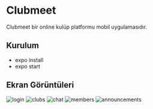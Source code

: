 # Clubmeet
  Clubmeet bir online kulüp platformu mobil uygulamasıdır.
## Kurulum
* expo install
* expo start

## Ekran Görüntüleri

![login](readmeAssets/1.jpg)
![clubs](readmeAssets/2.jpg)
![chat](readmeAssets/3.jpg)
![members](readmeAssets/4.jpg)
![announcements](readmeAssets/5.jpg)
